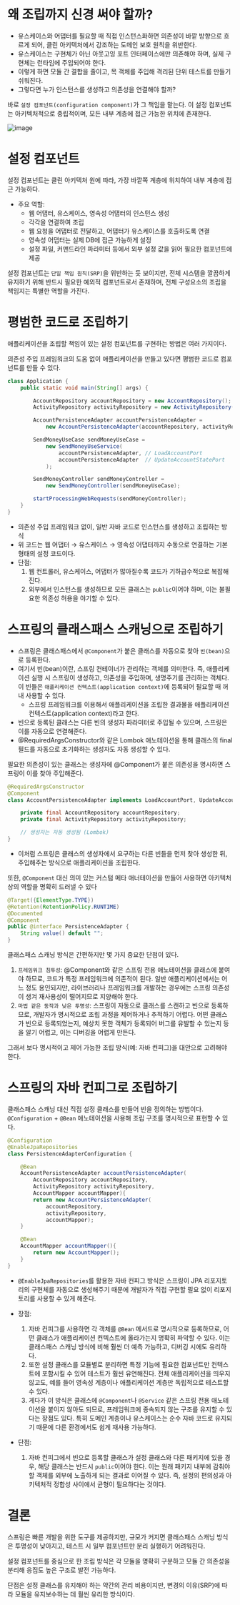 # 왜 조립까지 신경 써야 할까?

- 유스케이스와 어댑터를 필요할 때 직접 인스턴스화하면 의존성이 바깥 방향으로 흐르게 되어, 클린 아키텍처에서 강조하는 도메인 보호 원칙을 위반한다.
- 유스케이스는 구현체가 아닌 아웃고잉 포트 인터페이스에만 의존해야 하며, 실제 구현체는 런타임에 주입되어야 한다.
- 이렇게 하면 모듈 간 결합을 줄이고, 목 객체를 주입해 격리된 단위 테스트를 만들기 쉬워진다.
- 그렇다면 누가 인스턴스를 생성하고 의존성을 연결해야 할까?

바로 `설정 컴포넌트(configuration component)`가 그 책임을 맡는다. 이 설정 컴포넌트는 아키텍처적으로 중립적이며, 모든 내부 계층에 접근 가능한 위치에 존재한다.

![image](https://github.com/user-attachments/assets/0efcda6d-fbb2-4ac4-9684-d64421b2c800)


# 설정 컴포넌트

설정 컴포넌트는 클린 아키텍처 원에 따라, 가장 바깥쪽 계층에 위치하여 내부 계층에 접근 가능하다.

- 주요 역할:
    - 웹 어댑터, 유스케이스, 영속성 어댑터의 인스턴스 생성
    - 각각을 연결하여 조립
    - 웹 요청을 어댑터로 전달하고, 어댑터가 유스케이스를 호출하도록 연결
    - 영속성 어댑터는 실제 DB에 접근 가능하게 설정
    - 설정 파일, 커맨드라인 파라미터 등에서 외부 설정 값을 읽어 필요한 컴포넌트에 제공

설정 컴포넌트는 `단일 책임 원칙(SRP)`을 위반하는 듯 보이지만, 전체 시스템을 깔끔하게 유지하기 위해 반드시 필요한 예외적 컴포넌트로서 존재하며, 전체 구성요소의 조립을 책임지는 특별한 역할을 가진다.

# 평범한 코드로 조립하기

애플리케이션을 조립할 책임이 있는 설정 컴포넌트를 구현하는 방법은 여러 가지이다. 

의존성 주입 프레임워크의 도움 없이 애플리케이션을 만들고 있다면 평범한 코드로 컴포넌트를 만들 수 있다.

```java
class Application {
    public static void main(String[] args) {

        AccountRepository accountRepository = new AccountRepository();
        ActivityRepository activityRepository = new ActivityRepository();

        AccountPersistenceAdapter accountPersistenceAdapter =
            new AccountPersistenceAdapter(accountRepository, activityRepository);

        SendMoneyUseCase sendMoneyUseCase =
            new SendMoneyUseService(
                accountPersistenceAdapter, // LoadAccountPort
                accountPersistenceAdapter  // UpdateAccountStatePort
            );

        SendMoneyController sendMoneyController =
            new SendMoneyController(sendMoneyUseCase);

        startProcessingWebRequests(sendMoneyController);
    }
}
```

- 의존성 주입 프레임워크 없이, 일반 자바 코드로 인스턴스를 생성하고 조립하는 방식
- 위 코드는 웹 어댑터 → 유스케이스 → 영속성 어댑터까지 수동으로 연결하는 기본 형태의 설정 코드이다.
- 단점:
    1. 웹 컨트롤러, 유스케이스, 어댑터가 많아질수록 코드가 기하급수적으로 복잡해진다.
    2. 외부에서 인스턴스를 생성하므로 모든 클래스는 `public`이어야 하며, 이는 불필요한 의존성 허용을 야기할 수 있다.

# 스프링의 클래스패스 스캐닝으로 조립하기

- 스프링은 클래스패스에서 `@Component`가 붙은 클래스를 자동으로 찾아 `빈(bean)`으로 등록한다.
- 여기서 빈(bean)이란, 스프링 컨테이너가 관리하는 객체를 의미한다. 즉, 애플리케이션 실행 시 스프링이 생성하고, 의존성을 주입하며, 생명주기를 관리하는 객체다. 이 빈들은 `애플리케이션 컨텍스트(application context)`에 등록되어 필요할 때 꺼내 사용할 수 있다.
    - 스프링 프레임워크를 이용해서 애플리케이션을 조립한 결과물을 애플리케이션 컨텍스트(application context)라고 한다.
- 빈으로 등록된 클래스는 다른 빈의 생성자 파라미터로 주입될 수 있으며, 스프링은 이를 자동으로 연결해준다.
- @RequiredArgsConstructor와 같은 Lombok 애노테이션을 통해 클래스의 final 필드를 자동으로 초기화하는 생성자도 자동 생성할 수 있다.

필요한 의존성이 있는 클래스는 생성자에 @Component가 붙은 의존성을 명시하면 스프링이 이를 찾아 주입해준다.

```java
@RequiredArgsConstructor
@Component
class AccountPersistenceAdapter implements LoadAccountPort, UpdateAccountStatePort {

    private final AccountRepository accountRepository;
    private final ActivityRepository activityRepository;

    // 생성자는 자동 생성됨 (Lombok)
}
```

- 이처럼 스프링은 클래스의 생성자에서 요구하는 다른 빈들을 먼저 찾아 생성한 뒤, 주입해주는 방식으로 애플리케이션을 조립한다.

또한, `@Component` 대신 의미 있는 커스텀 메타 애너테이션을 만들어 사용하면 아키텍처 상의 역할을 명확히 드러낼 수 있다

```java
@Target({ElementType.TYPE})
@Retention(RetentionPolicy.RUNTIME)
@Documented
@Component
public @interface PersistenceAdapter {
    String value() default "";
}
```

클래스패스 스캐닝 방식은 간편하지만 몇 가지 중요한 단점이 있다.

1. `프레임워크 침투성`: @Component와 같은 스프링 전용 애노테이션을 클래스에 붙여야 하므로, 코드가 특정 프레임워크에 의존적이 된다. 일반 애플리케이션에서는 어느 정도 용인되지만, 라이브러리나 프레임워크를 개발하는 경우에는 스프링 의존성이 생겨 재사용성이 떨어지므로 지양해야 한다.
2. `마법 같은 동작과 낮은 투명성`: 스프링이 자동으로 클래스를 스캔하고 빈으로 등록하므로, 개발자가 명시적으로 조립 과정을 제어하거나 추적하기 어렵다. 어떤 클래스가 빈으로 등록되었는지, 예상치 못한 객체가 등록되어 버그를 유발할 수 있는지 등을 알기 어렵고, 이는 디버깅을 어렵게 만든다.

그래서 보다 명시적이고 제어 가능한 조립 방식(예: 자바 컨피그)을 대안으로 고려해야 한다.

# 스프링의 자바 컨피그로 조립하기

클래스패스 스캐닝 대신 직접 설정 클래스를 만들어 빈을 정의하는 방법이다. `@Configuration` + `@Bean` 애노테이션을 사용해 조립 구조를 명시적으로 표현할 수 있다.

```java
@Configuration
@EnableJpaRepositories
class PersistenceAdapterConfiguration {

    @Bean
    AccountPersistenceAdapter accountPersistenceAdapter(
        AccountRepository accountRepository,
        ActivityRepository activityRepository,
        AccountMapper accountMapper){
        return new AccountPersistenceAdapter(
            accountRepository,
            activityRepository,
            accountMapper);
    }

    @Bean
    AccountMapper accountMapper(){
        return new AccountMapper();
    }
}
```

- `@EnableJpaRepositories`를 활용한 자바 컨피그 방식은 스프링이 JPA 리포지토리의 구현체를 자동으로 생성해주기 때문에 개발자가 직접 구현할 필요 없이 리포지토리를 사용할 수 있게 해준다.

- 장점:
    1. 자바 컨피그를 사용하면 각 객체를 `@Bean` 메서드로 명시적으로 등록하므로, 어떤 클래스가 애플리케이션 컨텍스트에 올라가는지 명확히 파악할 수 있다. 이는 클래스패스 스캐닝 방식에 비해 훨씬 더 예측 가능하고, 디버깅 시에도 유리하다.
    2. 또한 설정 클래스를 모듈별로 분리하면 특정 기능에 필요한 컴포넌트만 컨텍스트에 포함시킬 수 있어 테스트가 훨씬 유연해진다. 전체 애플리케이션을 띄우지 않고도, 예를 들어 영속성 계층이나 애플리케이션 계층만 독립적으로 테스트할 수 있다. 
    3. 게다가 이 방식은 클래스에 `@Component`나 `@Service` 같은 스프링 전용 애노테이션을 붙이지 않아도 되므로, 프레임워크에 종속되지 않는 구조를 유지할 수 있다는 장점도 있다. 특히 도메인 계층이나 유스케이스는 순수 자바 코드로 유지되기 때문에 다른 환경에서도 쉽게 재사용 가능하다.

- 단점:
    1. 자바 컨피그에서 빈으로 등록할 클래스가 설정 클래스와 다른 패키지에 있을 경우, 해당 클래스는 반드시 `public`이어야 한다. 이는 원래 패키지 내부에 감춰야 할 객체를 외부에 노출하게 되는 결과로 이어질 수 있다. 즉, 설정의 편의성과 아키텍처적 정합성 사이에서 균형이 필요하다는 것이다.

# 결론

스프링은 빠른 개발을 위한 도구를 제공하지만, 규모가 커지면 클래스패스 스캐닝 방식은 투명성이 낮아지고, 테스트 시 일부 컴포넌트만 분리 실행하기 어려워진다.

설정 컴포넌트를 중심으로 한 조립 방식은 각 모듈을 명확히 구분하고 모듈 간 의존성을 분리해 응집도 높은 구조로 발전 가능하다.

단점은 설정 클래스를 유지해야 하는 약간의 관리 비용이지만, 변경의 이유(SRP)에 따라 모듈을 유지보수하는 데 훨씬 유리한 방식이다.
